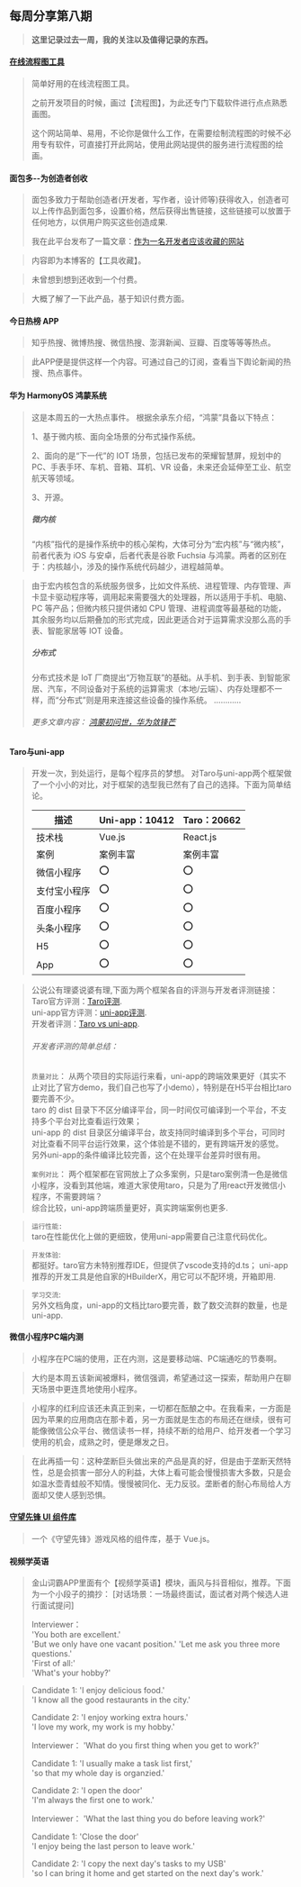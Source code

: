## 每周分享第八期
>**这里记录过去一周，我的关注以及值得记录的东西。**

#### [在线流程图工具](https://www.zenflowchart.com/)
> 简单好用的在线流程图工具。
> 
> 之前开发项目的时候，画过【流程图】，为此还专门下载软件进行点点熟悉画图。
>
> 这个网站简单、易用，不论你是做什么工作，在需要绘制流程图的时候不必用专有软件，可直接打开此网站，使用此网站提供的服务进行流程图的绘画。

#### 面包多--为创造者创收
> 面包多致力于帮助创造者(开发者，写作者，设计师等)获得收入，创造者可以上传作品到面包多，设置价格，然后获得出售链接，这些链接可以放置于任何地方，以供用户购买这些创造成果.
> 
> 我在此平台发布了一篇文章：[作为一名开发者应该收藏的网站](https://mianbaoduo.com/product/show/mbd-Yp2Ukw==)

> 内容即为本博客的【工具收藏】。

> 未曾想到想到还收到一个付费。

> 大概了解了一下此产品，基于知识付费方面。

#### 今日热榜  APP
> 知乎热搜、微博热搜、微信热搜、澎湃新闻、豆瓣、百度等等等热点。

>此APP便是提供这样一个内容。可通过自己的订阅，查看当下舆论新闻的热搜、热点事件。

#### 华为 HarmonyOS 鸿蒙系统
> 这是本周五的一大热点事件。 
> 根据余承东介绍，“鸿蒙”具备以下特点：
> 
> 1、基于微内核、面向全场景的分布式操作系统。  
> 
> 2、面向的是“下一代”的 IOT 场景，包括已发布的荣耀智慧屏，规划中的PC、手表手环、车机、音箱、耳机、VR 设备，未来还会延伸至工业、航空航天等领域。 
> 
> 3、开源。
> 
>##### 微内核
> “内核”指代的是操作系统中的核心架构，大体可分为“宏内核”与“微内核”，前者代表为 iOS 与安卓，后者代表是谷歌 Fuchsia 与鸿蒙。两者的区别在于：内核越小，涉及的操作系统代码越少，进程越简单。

> 由于宏内核包含的系统服务很多，比如文件系统、进程管理、内存管理、声卡显卡驱动程序等，调用起来需要强大的处理器，所以适用于手机、电脑、PC 等产品；但微内核只提供诸如 CPU 管理、进程调度等最基础的功能，其余服务均以后期叠加的形式完成，因此更适合对于运算需求没那么高的手表、智能家居等 IOT 设备。
> ##### 分布式
> 分布式技术是 IoT 厂商提出“万物互联”的基础。从手机、到手表、到智能家居、汽车，不同设备对于系统的运算需求（本地/云端）、内存处理都不一样，而“分布式”则是用来连接这些设备的操作系统。
>…………
> ###### 更多文章内容： [鸿蒙初问世，华为敛锋芒](https://mp.weixin.qq.com/s/v61phlapZi5sXiOpIGJJaw)

#### Taro与uni-app
> 开发一次，到处运行，是每个程序员的梦想。
> 对Taro与uni-app两个框架做了一个小小的对比，对于框架的选型我已然有了自己的选择。下面为简单结论。
> 
> |描述	|Uni-app：10412	|Taro：20662	|
> |---|---|---|
> |技术栈|	Vue.js|	React.js|	
> 案例|	案例丰富|	案例丰富|
> |微信小程序|	⭕|	⭕	|
> |支付宝小程序|	⭕	|⭕	|
> |百度小程序	|⭕|	⭕|
> |头条小程序	|⭕|	⭕	|
> |H5	|⭕|	⭕	|
> | App	|⭕|	⭕|	

> 公说公有理婆说婆有理,下面为两个框架各自的评测与开发者评测链接：    
> Taro官方评测：[Taro评测](https://juejin.im/post/5c90eb366fb9a070d4199cc9).  
> uni-app官方评测：[uni-app评测](https://ask.dcloud.net.cn/article/35867).  
> 开发者评测：[Taro vs uni-app](https://juejin.im/post/5c4ec383f265da613e229a67). 
>
> ######  开发者评测的简单总结：
> `质量对比`： 
>从两个项目的实际运行来看，uni-app的跨端效果更好（其实不止对比了官方demo，我们自己也写了小demo），特别是在H5平台相比taro要完善不少。  
>taro 的 dist 目录下不区分编译平台，同一时间仅可编译到一个平台，不支持多个平台对比查看运行效果；  
>uni-app 的 dist 目录区分编译平台，故支持同时编译到多个平台，可同时对比查看不同平台运行效果，这个体验是不错的，更有跨端开发的感觉。
另外uni-app的条件编译比较完善，这个在处理平台差异时很有用。
>
> `案例对比`： 
> 两个框架都在官网放上了众多案例，只是taro案例清一色是微信小程序，没看到其他端，难道大家使用taro，只是为了用react开发微信小程序，不需要跨端？  
综合比较，uni-app跨端质量更好，真实跨端案例也更多.

>`运行性能: `  
>taro在性能优化上做的更细致，使用uni-app需要自己注意代码优化。

> `开发体验`:  
> 都挺好。taro官方未特别推荐IDE，但提供了vscode支持的d.ts； uni-app推荐的开发工具是他自家的HBuilderX，用它可以不配环境，开箱即用.  

>`学习交流`:  
>另外文档角度，uni-app的文档比taro要完善，数了数交流群的数量，也是uni-app.

#### 微信小程序PC端内测
> 小程序在PC端的使用，正在内测，这是要移动端、PC端通吃的节奏啊。

> 大约是本周五该新闻被爆料，微信强调，希望通过这一探索，帮助用户在聊天场景中更连贯地使用小程序。

> 小程序的红利应该还未真正到来，一切都在酝酿之中。在我看来，一方面是因为苹果的应用商店在那卡着，另一方面就是生态的布局还在继续，很有可能像微信公众平台、微信读书一样，持续不断的给用户、给开发者一个学习使用的机会，成熟之时，便是爆发之日。

> 在此再插一句：这种垄断巨头做出来的产品是真的好，但是由于垄断天然特性，总是会损害一部分人的利益，大体上看可能会慢慢损害大多数，只是会如温水壶青蛙般不知情。慢慢被同化、无力反驳。垄断者的耐心布局给人方面却又使人感到恐惧。

#### [守望先锋 UI 组件库](https://haixiang6123.github.io/overwatch-ui-doc/#/start)
> 一个《守望先锋》游戏风格的组件库，基于 Vue.js。

####  视频学英语
> 金山词霸APP里面有个【视频学英语】模块，画风与抖音相似，推荐。下面为一个小段子的摘抄：
> [对话场景：一场最终面试，面试者对两个候选人进行面试提问]
>
> Interviewer：  
> 'You both are excellent.'  
> 'But we only have one vacant position.'
> 'Let me ask you three more questions.'  
> 'First of all:'  
> 'What's your hobby?'  

> Candidate 1:
> 'I enjoy delicious food.'  
> 'I know all the good restaurants in the city.'
>
> Candidate 2:
> 'I enjoy working extra hours.'  
> 'I love my work, my work is my hobby.'
> 
> Interviewer：
> 'What do you first thing when you get to work?'
>
> Candidate 1:
> 'I usually make a task list first,'  
> 'so that my whole day is organzied.'
>
> Candidate 2:
> 'I open the door'  
> 'I'm always the first one to work.'
> 
> Interviewer：
> 'What the last thing you do before leaving work?'
>
> Candidate 1:
> 'Close the door'   
> 'I enjoy being the last person to leave work.'
>
> Candidate 2:
> 'I copy the next day's tasks to my USB'  
> 'so I can bring it home and get started on the next day's work.'







